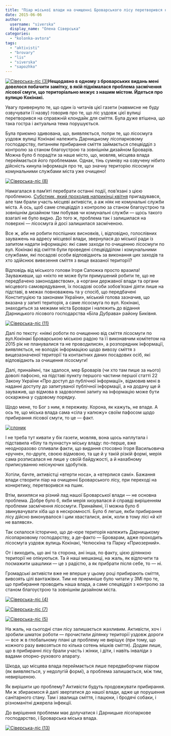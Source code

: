 ```yaml
---
title: "Піар міської влади на очищенні Броварського лісу перетворився на пшик"
date: 2015-06-06
author: 
  username: "siverska"
  display_name: "Олена Сіверська"
categories: 
  - "kolonka-avtora"
tags: 
  - "aktivisti"
  - "brovary"
  - "lis"
  - "siverska"
  - "sapozhko"
---
```


[![Сіверська-ліс (3)](https://mpz.brovary.org/wp-content/uploads/2015/05/Siverska-lis-3.jpg)](https://mpz.brovary.org/wp-content/uploads/2015/05/Siverska-lis-3.jpg)**Нещодавно в одному з броварських видань мені довелося побачити замітку, в якій піднімалася проблема засмічення лісової смуги, що територіально межує з нашим містом. Йдеться про вулицю Кокінакі.**

Увагу привернуло те, що один із читачів цієї газети (навмисне не буду озвучувати її назву) говорив про те, що ліс уздовж цієї вулиці перетворився на справжній клондайк для сміття. Була дуже втішена, що така гостра і актуальна тема порушується.

Була приємно здивована, що, виявляється, попри те, що лісосмуга уздовж вулиці Кокінакі належить Дарницькому лісопарковому господарству, питанням прибирання сміття займається спецвідділ з контролю за станом благоустрою та зовнішнім дизайном Броварів. Можна було б порадіти за наше місто, що, мовляв, місцева влада переймається його проблемами. Однак, тінь сумніву на озвучену нібито дійсність кинула інформація про те, що значну територію лісосмуги комунальними службами міста уже очищено!

[![Сіверська-ліс (8)](https://mpz.brovary.org/wp-content/uploads/2015/05/Siverska-lis-8-e1433091422364.png)](https://mpz.brovary.org/wp-content/uploads/2015/05/Siverska-lis-8.png)

Намагалася в пам’яті перебрати останні події, пов’язані з цією проблемою. [Суботник, який проходив наприкінці квітня](https://mpz.brovary.org/let-s-do-it-bro-mayzhe-dvi-sotni-brovarchan-viyshli-na-pribirannya-lisu/) пригадувався, але там брали участь місцеві активісти, а аж ніяк не комунальні служби міста. А ось, щоб саме спецвідділ з контролю за станом благоустрою та зовнішнім дизайном там побував чи комунальні служби — щось такого взагалі не було видно. До того ж, проблема так і залишилася на поверхні — лісосмуга й досі залишилася засміченою.

Все ж, аби не робити поспішних висновків, і, відповідно, голослівних зауважень на адресу місцевої влади, звернулася до міської ради із запитом надати інформацію: які саме заходи по очищенню лісосмуги по вул. Кокінакі від сміття були проведені спецвідділом і комунальними службами, які посадові особи відповідають за виконання цих заходів та хто здійснює вивезення сміття з вище вказаної території?

Відповідь від міського голови Ігоря Сапожка просто вразила! Зауваживши, що «ніхто не може бути примушений робити те, що не передбачено законодавством», а «органи державної влади та органи місцевого самоврядування, їх посадові особи зобов’язані діяти лише на підставі, в межах повноважень та у спосіб, що передбачені Конституцією та законами України», міський голова зазначив, що вказана у запиті територія, а саме лісосмуга по вул. Кокінакі, знаходиться за межами міста Бровари і належить до відання Дарницького лісового господарства «Біла Дубрава» району Биківня.

[![Сіверська-ліс (11)](https://mpz.brovary.org/wp-content/uploads/2015/05/Siverska-lis-11-e1433093431383.jpg)](https://mpz.brovary.org/wp-content/uploads/2015/05/Siverska-lis-11.jpg)

Далі по тексту: «ніякі роботи по очищенню від сміття лісосмуги по вул.Кокінакі Броварською міською радою та її виконавчим комітетом на 2015 рік не планувалися та не проводилися», а розпорядник інформації, виявляється, не володіє інформацією щодо вивозу сміття з вищезазначеної території та контактних даних посадових осіб, які відповідають за очищення лісосмуги!

Далі, принаймні, так здалося, мер Броварів (чи хто там пише за нього) доволі пафосно, на підставі пункту першого частини першої статті 22 Закону України «Про доступ до публічної інформації», відмовив мені в наданні доступу до запитуваної публічної інформації, а на додачу ще й зауважив, що відмова в задоволенні запиту на інформацію може бути оскаржена у судовому порядку.

Щодо мене, то Бог з ним, я переживу. Корона, як кажуть, не впаде. А ось те, що міська влада сама «сіла у калюжу» своїм пафосом щодо прибирання лісової смуги, то це — факт.

[![слоник](https://mpz.brovary.org/wp-content/uploads/2015/04/slonik.jpg)](https://mpz.brovary.org/wp-content/uploads/2015/04/slonik.jpg)

І не треба тут кивати у бік газети, мовляв, вона щось наплутала і підставила «білу та пухнасту» міську владу: по-перше, вже неодноразово спливали факти, що видання стосовно Ігоря Васильовича «ручне», по-друге, своєю відмовою, та ще й у такій різкій формі, мерія сама розписалася не лише у своїй байдужості, а й нахабному приписуванню неіснуючих здобутків.

Хотіли, бачте, активістці «втерти носа», а «втерлися самі». Бажання влади створити піар на очищенні Броварського лісу, при переході на конкретику, перетворився на пшик.

Втім, вихиляси на різний лад нашої Броварської влади — не основна проблема. Добре було б, якби мерія хизувалася й справді вирішенням проблеми засмічення лісосмуги. Принаймні, її можна було б звинувачувати хіба що в нескромності. Було б легше, якби прибирання лісу дійсно виконувалося і цим хвасталися, аніж, коли в тому лісі «й кіт не валявся».

Так склалося історично, що де-юре територія належить Дарницькому лісопарковому господарству, а де-факто — Броварам, адже проходить лісосмуга уздовж вулиць Кокінакі, Челюскіна та Парку «Приозерний».

От і виходить, що ані та сторона, ані інша, по факту, цією ділянкою території не опікуються. Та й наші мешканці, на жаль, як відпочити та посмажити шашлики — це з радістю, а як прибрати після себе, то — ні.

Громадські активісти вже не вперше у цьому році прибирають сміття, вивозять цілі вантажівки. Тим не приємніше було читати у ЗМІ про те, що прибирання проводить наша влада, а саме спецвідділ з контролю за станом благоустрою та зовнішнім дизайном міста.

[![Сіверська-ліс (4)](https://mpz.brovary.org/wp-content/uploads/2015/05/Siverska-lis-4-e1433093560917.jpg)](https://mpz.brovary.org/wp-content/uploads/2015/05/Siverska-lis-4.jpg)

[![Сіверська-ліс (7)](https://mpz.brovary.org/wp-content/uploads/2015/05/Siverska-lis-7-e1433093619851.jpg)](https://mpz.brovary.org/wp-content/uploads/2015/05/Siverska-lis-7.jpg)

[![Сіверська-ліс (5)](https://mpz.brovary.org/wp-content/uploads/2015/05/Siverska-lis-5-e1433093675213.jpg)](https://mpz.brovary.org/wp-content/uploads/2015/05/Siverska-lis-5.jpg)

На жаль, на сьогодні стан лісу залишається жахливим. Активісти, хоч і зробили шматок роботи — прочистили ділянку території уздовж дороги — все ж в глобальному плані це проблему не вирішує (при тому, що кожного разу вивозяться по кілька сотень мішків сміття). Додам лише, що в прибиранні лісу брали участь і жінки, і діти, і навіть інваліди з вадами опорно-рухового апарату.

Шкода, що місцева влада переймається лише передвиборчим піаром (як виявляється, у недолугій формі), а проблема залишається, між тим, невирішеною.

Як вирішити цю проблему? Активісти будуть продовжувати прибирання. Ми ж збираємося й далі звертатися до нашої влади, адже це порушення санітарного стану. Там і звалища сміття, і пацюки, і бродячі собаки, і різноманітні джерела інфекції.

До вирішення проблеми має долучатися і Дарницьке лісопаркове господарство, і Броварська міська влада.

[![Сіверська-ліс (13)](https://mpz.brovary.org/wp-content/uploads/2015/05/Siverska-lis-13-e1433093495936.jpg)](https://mpz.brovary.org/wp-content/uploads/2015/05/Siverska-lis-13.jpg)
